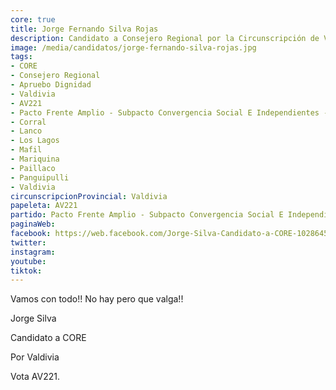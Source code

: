 ```yaml
---
core: true
title: Jorge Fernando Silva Rojas
description: Candidato a Consejero Regional por la Circunscripción de Valdivia
image: /media/candidatos/jorge-fernando-silva-rojas.jpg
tags:
- CORE
- Consejero Regional
- Apruebo Dignidad
- Valdivia
- AV221
- Pacto Frente Amplio - Subpacto Convergencia Social E Independientes - Convergencia Social
- Corral
- Lanco
- Los Lagos
- Mafil
- Mariquina
- Paillaco
- Panguipulli
- Valdivia
circunscripcionProvincial: Valdivia
papeleta: AV221
partido: Pacto Frente Amplio - Subpacto Convergencia Social E Independientes - Convergencia Social
paginaWeb:
facebook: https://web.facebook.com/Jorge-Silva-Candidato-a-CORE-102864568804457
twitter:
instagram:
youtube:
tiktok:
---
```

Vamos con todo!! No hay pero que valga!!

Jorge Silva

Candidato a CORE

Por Valdivia

Vota AV221.
